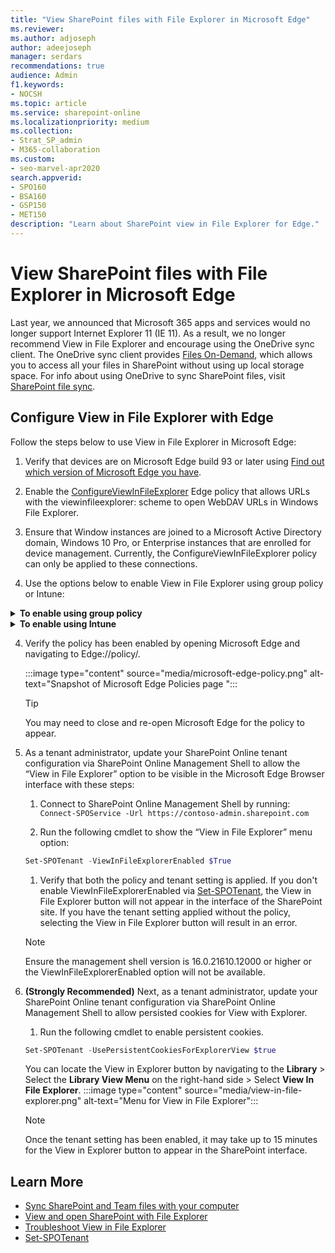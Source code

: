 ```yaml
---
title: "View SharePoint files with File Explorer in Microsoft Edge"
ms.reviewer: 
ms.author: adjoseph
author: adeejoseph
manager: serdars
recommendations: true
audience: Admin
f1.keywords:
- NOCSH
ms.topic: article
ms.service: sharepoint-online
ms.localizationpriority: medium
ms.collection:  
- Strat_SP_admin
- M365-collaboration
ms.custom:
- seo-marvel-apr2020
search.appverid:
- SPO160
- BSA160
- GSP150
- MET150
description: "Learn about SharePoint view in File Explorer for Edge."
---
```


# View SharePoint files with File Explorer in Microsoft Edge

Last year, we announced that Microsoft 365 apps and services would no longer support Internet Explorer 11 (IE 11). As a result, we no longer recommend View in File Explorer and encourage using the OneDrive sync client. The OneDrive sync client provides [Files On-Demand](https://support.office.com/article/0e6860d3-d9f3-4971-b321-7092438fb38e), which allows you to access all your files in SharePoint without using up local storage space. For info about using OneDrive to sync SharePoint files, visit [SharePoint file sync](sharepoint-sync.md).

## Configure View in File Explorer with Edge
Follow the steps below to use View in File Explorer in Microsoft Edge:

1. Verify that devices are on Microsoft Edge build 93 or later using [Find out which version of Microsoft Edge you have](https://support.microsoft.com/en-us/microsoft-edge/find-out-which-version-of-microsoft-edge-you-have-c726bee8-c42e-e472-e954-4cf5123497eb).

2. Enable the [ConfigureViewInFileExplorer](/deployedge/microsoft-edge-policies#configureviewinfileexplorer) Edge policy that  allows URLs with the viewinfileexplorer: scheme to open WebDAV URLs in Windows File Explorer.

3. Ensure that Window instances are joined to a Microsoft Active Directory domain, Windows 10 Pro, or Enterprise instances that are enrolled for device management. Currently, the ConfigureViewInFileExplorer policy can only be applied to these connections.

4. Use the options below to enable View in File Explorer using group policy or Intune:


<details>
    <summary><b>To enable using group policy</b></summary>

1. Configure Microsoft Edge policy settings by following the steps at [Configure Microsoft Edge policy settings on Windows](/deployedge/configure-microsoft-edge)
2. Make sure you've downloaded the Microsoft Edge administrative template at [Download and deploy Microsoft Edge for business](https://www.microsoft.com/en-us/edge/business/download) or you may not see the policy listed.
3. Once the template is downloaded, open the Group Policy Object Editor. Right-click **Administrative Templates** in the Computer Configuration or User Configuration node and select **Add/Remove Templates** and browse to the downloaded template.
4. When applying the policy, ensure you update the domain to your tenant domain or use **sharepoint.com** if you plan on visiting multiple SharePoint tenants. 
5. Enabling the group policy may require a refresh of client group policy settings. After changing the group policy settings, refresh the settings. From a Command Prompt, enter **GPUpdate.exe /force**.

    Example below with the Group Policy value: 
`[{"cookies": ["rtFa", "FedAuth"], "domain": "sharepoint.com"}]`
    :::image type="content" source="media/edgepolicy-adeejoseph.png" alt-text="Enable Configure the View in File Explorer feature for SharePoint pages in Microsoft Edge":::

</details>

<details>
<summary><b>To enable using Intune</b></summary>

1. Configure Microsoft Edge policy settings by following the steps at  [Configure Microsoft Edge policy settings with Microsoft Intune](/deployedge/configure-edge-with-intune).

</details>

4. Verify the policy has been enabled by opening Microsoft Edge and navigating to Edge://policy/.

    :::image type="content" source="media/microsoft-edge-policy.png" alt-text="Snapshot of Microsoft Edge Policies page ":::

    > [!TIP] 
    > You may need to close and re-open Microsoft Edge for the policy to appear.

5. As a tenant administrator, update your SharePoint Online tenant configuration via SharePoint Online Management Shell to allow the “View in File Explorer” option to be visible in the Microsoft Edge Browser interface with these steps:

    1. Connect to SharePoint Online Management Shell by running: `Connect-SPOService -Url https://contoso-admin.sharepoint.com`

    1. Run the following cmdlet to show the “View in File Explorer” menu option: 
    ```PowerShell
    Set-SPOTenant -ViewInFileExplorerEnabled $True
    ```    
    
    1. Verify that both the policy and tenant setting is applied. If you don't enable ViewInFileExplorerEnabled via [Set-SPOTenant](/powershell/module/sharepoint-online/set-spotenant?view=sharepoint-ps), the View in File Explorer button will not appear in the interface of the SharePoint site. If you have the tenant setting applied without the policy, selecting the View in File Explorer button will result in an error.

    > [!NOTE]
    > Ensure the management shell version is 16.0.21610.12000 or higher or the ViewInFileExplorerEnabled option will not be available.

6. **(Strongly Recommended)** Next, as a tenant administrator, update your SharePoint Online tenant configuration via SharePoint Online Management Shell to allow persisted cookies for View with Explorer.

	1. Run the following cmdlet to enable persistent cookies.

    ```PowerShell
    Set-SPOTenant -UsePersistentCookiesForExplorerView $true
    ```

    You can locate the View in Explorer button by navigating to the **Library** >  Select the **Library View Menu** on the right-hand side > Select **View In File Explorer**.
    :::image type="content" source="media/view-in-file-explorer.png" alt-text="Menu for View in File Explorer":::

    > [!NOTE]
    > Once the tenant setting has been enabled, it may take up to 15 minutes for the View in Explorer button to appear in the SharePoint interface.

## Learn More

- [Sync SharePoint and Team files with your computer](https://support.microsoft.com/en-us/office/sync-sharepoint-and-teams-files-with-your-computer-6de9ede8-5b6e-4503-80b2-6190f3354a88)
- [View and open SharePoint with File Explorer](https://support.microsoft.com/en-us/office/view-and-open-sharepoint-files-with-file-explorer-66b574bb-08b4-46b6-a6a0-435fd98194cc)
- [Troubleshoot View in File Explorer](/sharepoint/troubleshoot/lists-and-libraries/troubleshoot-issues-using-open-with-explorer)
- [Set-SPOTenant](/powershell/module/sharepoint-online/set-spotenant?view=sharepoint-ps)